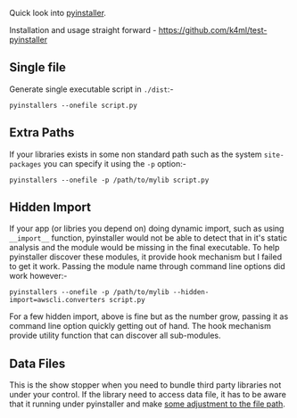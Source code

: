 <!-- 
.. link: 
.. description: 
.. tags: python, deployment, notes
.. date: 2013/10/01 23:26:00
.. title: PyInstaller
.. slug: pyinstaller
-->

Quick look into [pyinstaller].

Installation and usage straight forward - <https://github.com/k4ml/test-pyinstaller>

<!--TEASER_END -->

## Single file
Generate single executable script in `./dist`:-

```console
pyinstallers --onefile script.py
```

## Extra Paths
If your libraries exists in some non standard path such as the system `site-packages` you can specify it using the `-p` option:-

```console
pyinstallers --onefile -p /path/to/mylib script.py
```

## Hidden Import
If your app (or libries you depend on) doing dynamic import, such as using `__import__` function, pyinstaller would not be able to detect that in it's static analysis and the module would be missing in the final executable. To help pyinstaller discover these modules, it provide hook mechanism but I failed to get it work. Passing the module name through command line options did work however:-

```console
pyinstallers --onefile -p /path/to/mylib --hidden-import=awscli.converters script.py
```

For a few hidden import, above is fine but as the number grow, passing it as command line option quickly getting out of hand. The hook mechanism provide utility function that can discover all sub-modules.

## Data Files
This is the show stopper when you need to bundle third party libraries not under your control. If the library need to access data file, it has to be aware that it running under pyinstaller and make [some adjustment to the file path][1].

[pyinstaller]: http://www.pyinstaller.org/
[1]:http://stackoverflow.com/questions/7674790/bundling-data-files-with-pyinstaller-onefile

